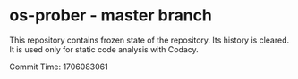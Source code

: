 # os-prober - master branch

This repository contains frozen state of the repository.
Its history is cleared. It is used only for static code
analysis with Codacy.

Commit Time: 1706083061